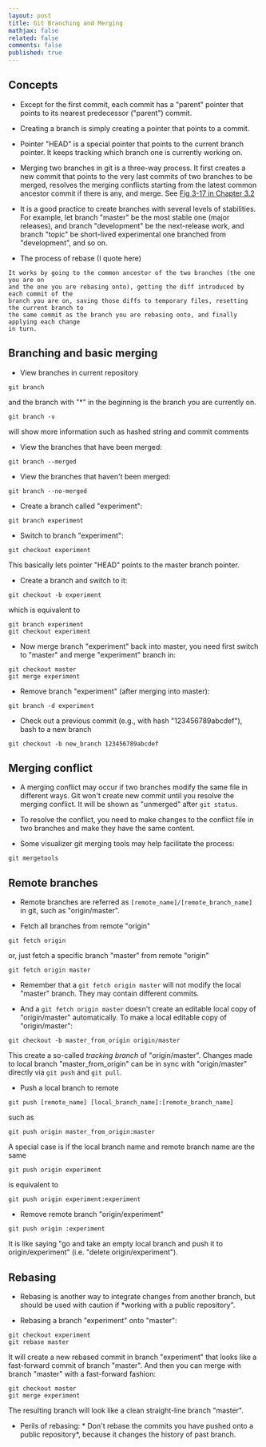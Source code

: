 ```yaml
---
layout: post
title: Git Branching and Merging
mathjax: false
related: false
comments: false
published: true
---
```


## Concepts

* Except for the first commit, each commit has a "parent" pointer that points to its nearest predecessor ("parent") commit. 

* Creating a branch is simply creating a pointer that points to a commit. 

* Pointer "HEAD" is a special pointer that points to the current branch pointer. It keeps tracking which branch one is currently working on. 

* Merging two branches in git is a three-way process. It first creates a new commit that points to the very last commits of two branches to be merged, resolves the merging conflicts starting from the latest common ancestor commit if there is any, and merge. See [Fig 3-17 in Chapter 3.2](http://git-scm.com/figures/18333fig0317-tn.png)

* It is a good practice to create branches with several levels of stabilities. For example, let branch "master" be the most stable one (major releases), and branch "development" be the next-release work, and branch "topic" be short-lived experimental one branched from "development", and so on. 

* The process of rebase (I quote here)
```
It works by going to the common ancestor of the two branches (the one you are on  
and the one you are rebasing onto), getting the diff introduced by each commit of the  
branch you are on, saving those diffs to temporary files, resetting the current branch to  
the same commit as the branch you are rebasing onto, and finally applying each change  
in turn.
```


## Branching and basic merging

* View branches in current repository

```
git branch
```

and the branch with "*" in the beginning is the branch you are currently on. 

```
git branch -v
```

will show more information such as hashed string and commit comments

* View the branches that have been merged: 

```
git branch --merged
```

* View the branches that haven't been merged: 

```
git branch --no-merged
```

* Create a branch called "experiment": 
```
git branch experiment
```

* Switch to branch "experiment": 
```
git checkout experiment
```

This basically lets pointer "HEAD" points to the master branch pointer. 

* Create a branch and switch to it:
```
git checkout -b experiment
```

which is equivalent to 

```
git branch experiment  
git checkout experiment
```

* Now merge branch "experiment" back into master, you need first switch to "master" and merge "experiment" branch in: 

```
git checkout master  
git merge experiment
```

* Remove branch "experiment" (after merging into master):

```
git branch -d experiment
```

* Check out a previous commit (e.g., with hash "123456789abcdef"), bash to a new branch

```
git checkout -b new_branch 123456789abcdef
```


## Merging conflict

* A merging conflict may occur if two branches modify the same file in different ways. Git won't create new commit until you resolve the merging conflict. It will be shown as "unmerged" after ```git status```. 

* To resolve the conflict, you need to make changes to the conflict file in two branches and make they have the same content. 

* Some visualizer git merging tools may help facilitate the process: 

```
git mergetools
```

## Remote branches

* Remote branches are referred as ```[remote_name]/[remote_branch_name]``` in git, such as "origin/master". 

* Fetch all branches from remote "origin"

```
git fetch origin
```

or, just fetch a specific branch "master" from remote "origin"

```
git fetch origin master
```

* Remember that a ```git fetch origin master``` will not modify the local "master" branch. They may contain different commits. 

* And a ```git fetch origin master``` doesn't create an editable local copy of "origin/master" automatically. To make a local editable copy of "origin/master": 

```
git checkout -b master_from_origin origin/master
``` 

This create a so-called _tracking branch_ of "origin/master". Changes made to local branch "master_from_origin" can be in sync with "origin/master" directly via ```git push``` and ```git pull```. 

* Push a local branch to remote

```
git push [remote_name] [local_branch_name]:[remote_branch_name]
```

such as 

```
git push origin master_from_origin:master
```

A special case is if the local branch name and remote branch name are the same

```
git push origin experiment
```

is equivalent to 

```
git push origin experiment:experiment
```

* Remove remote branch "origin/experiment"


```
git push origin :experiment
```

It is like saying "go and take an empty local branch and push it to origin/experiment" (i.e. "delete origin/experiment").


## Rebasing

* Rebasing is another way to integrate changes from another branch, but should be used with caution if *working with a public repository". 

* Rebasing a branch "experiment" onto "master":

```
git checkout experiment  
git rebase master
```

It will create a new rebased commit in branch "experiment" that looks like a fast-forward commit of branch "master". And then you can merge with branch "master" with a fast-forward fashion:

```
git checkout master  
git merge experiment
``` 

The resulting branch will look like a clean straight-line branch "master".

* Perils of rebasing: * Don't rebase the commits you have pushed onto a public repository*, because it changes the history of past branch.
